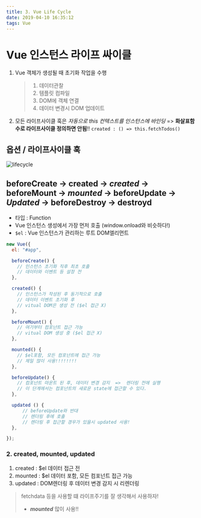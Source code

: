 ```yaml
---
title: 3. Vue Life Cycle
date: 2019-04-10 16:35:12
tags: Vue
---
```


# Vue 인스턴스 라이프 싸이클

1. Vue 객체가 생성될 때 초기화 작업을 수행

   > 1. 데이터관찰
   > 2. 템플릿 컴파일
   > 3. DOM에 객체 연결
   > 4. 데이터 변경시 DOM 업데이트

2. 모든 라이프사이클 훅은 _자동으로 this 컨텍스트를 인스턴스에 바인딩_
   => **화살표함수로 라이프사이클 정의하면 안됨**!!
   `created : () => this.fetchTodos()`

## 옵션 / 라이프사이클 훅

![lifecycle](https://kr.vuejs.org/images/lifecycle.png)

## beforeCreate -> created -> _created_ -> beforeMount -> _mounted_ -> beforeUpdate -> _Updated_ -> beforeDestroy -> destroyd

- 타입 : Function
- Vue 인스턴스 생성에서 가장 먼저 호출 (window.onload와 비슷하다!)
- `$el`
    : Vue 인스턴스가 관리하는 루트 DOM엘리먼트

```js
new Vue({
  el: "#app",

  beforeCreate() {
    // 인스턴스 초기화 직후 최초 호출
    // 데이터와 이벤트 등 설정 전
  },

  created() {
    // 인스턴스가 작성된 후 동기적으로 호출
    // 데이터 이벤트 초기화 후
    // vitual DOM은 생성 전 ($el 접근 X)
  },

  beforeMount() {
    // 여기부터 컴포넌트 접근 가능
    // vitual DOM 생성 중 ($el 접근 X)
  },

  mounted() {
    // $el포함, 모든 컴포넌트에 접근 가능
    // 제일 많이 사용!!!!!!!!
  },

  beforeUpdate() {
    // 컴포넌트 마운트 된 후, 데이터 변경 감지  =>  렌더링 전에 실행
    // 이 단계에서는 컴포넌트의 새로운 state에 접근할 수 있다.
  },

  updated () {
      // beforeUpdate와 반대
      // 렌더링 후에 호출
      // 렌더링 후 접근할 경우가 있을시 updated 사용!
  },

});
```
### 2. created, mounted, updated
1. created : $el 데이터 접근 전
2. mounted : $el 데이터 포함, 모든 컴포넌트 접근 가능
3. updated : DOM렌더링 후 데이터 변경 감지 시 리렌더링

> fetchdata 등을 사용할 떄 라이프주기를 잘 생각해서 사용하자!
> - ***mounted*** 많이 사용!!